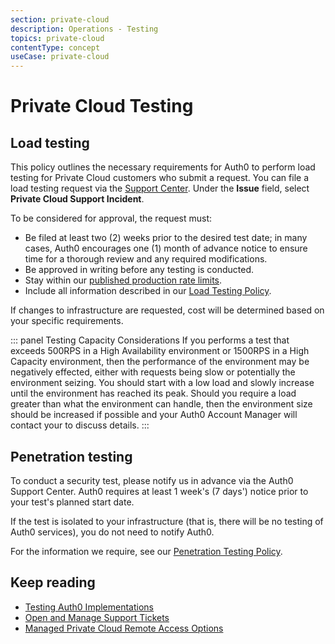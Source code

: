 ```yaml
---
section: private-cloud
description: Operations - Testing
topics: private-cloud
contentType: concept
useCase: private-cloud
---
```

# Private Cloud Testing

## Load testing

This policy outlines the necessary requirements for Auth0 to perform load testing for Private Cloud customers who submit a request. You can file a load testing request via the [Support Center](${env.DOMAIN_URL_SUPPORT}). Under the **Issue** field, select **Private Cloud Support Incident**.

To be considered for approval, the request must:

* Be filed at least two (2) weeks prior to the desired test date; in many cases, Auth0 encourages one (1) month of advance notice to ensure time for a thorough review and any required modifications.
* Be approved in writing before any testing is conducted.
* Stay within our [published production rate limits](/policies/rate-limits).
* Include all information described in our [Load Testing Policy](/policies/load-testing).

If changes to infrastructure are requested, cost will be determined based on your specific requirements. 

::: panel Testing Capacity Considerations
If you performs a test that exceeds 500RPS in a High Availability environment or 1500RPS in a High Capacity environment, then the performance of the environment may be negatively effected, either with requests being slow or potentially the environment seizing. You should start with a low load and slowly increase until the environment has reached its peak. Should you require a load greater than what the environment can handle, then the environment size should be increased if possible and your Auth0 Account Manager will contact your to discuss details.
::: 

## Penetration testing

To conduct a security test, please notify us in advance via the Auth0 Support Center. Auth0 requires at least 1 week's (7 days') notice prior to your test's planned start date.

If the test is isolated to your infrastructure (that is, there will be no testing of Auth0 services), you do not need to notify Auth0.

For the information we require, see our [Penetration Testing Policy](/policies/penetration-testing).

## Keep reading

* [Testing Auth0 Implementations](/support/testing)
* [Open and Manage Support Tickets](/support/tickets)
* [Managed Private Cloud Remote Access Options](/private-cloud/onboarding/managed-private-cloud/remote-access-options)